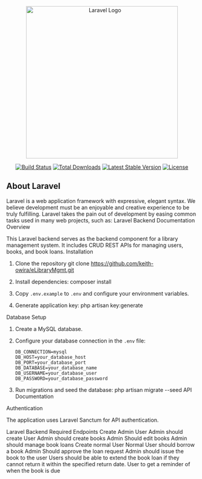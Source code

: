<p align="center"><a href="https://laravel.com" target="_blank"><img src="https://raw.githubusercontent.com/laravel/art/master/logo-lockup/5%20SVG/2%20CMYK/1%20Full%20Color/laravel-logolockup-cmyk-red.svg" width="400" alt="Laravel Logo"></a></p>

<p align="center">
<a href="https://github.com/laravel/framework/actions"><img src="https://github.com/laravel/framework/workflows/tests/badge.svg" alt="Build Status"></a>
<a href="https://packagist.org/packages/laravel/framework"><img src="https://img.shields.io/packagist/dt/laravel/framework" alt="Total Downloads"></a>
<a href="https://packagist.org/packages/laravel/framework"><img src="https://img.shields.io/packagist/v/laravel/framework" alt="Latest Stable Version"></a>
<a href="https://packagist.org/packages/laravel/framework"><img src="https://img.shields.io/packagist/l/laravel/framework" alt="License"></a>
</p>

## About Laravel

Laravel is a web application framework with expressive, elegant syntax. We believe development must be an enjoyable and creative experience to be truly fulfilling. Laravel takes the pain out of development by easing common tasks used in many web projects, such as:
Laravel Backend Documentation
Overview

This Laravel backend serves as the backend component for a library management system. It includes CRUD REST APIs for managing users, books, and book loans.
Installation

1. Clone the repository
  	 git clone https://github.com/keith-owira/eLibraryMgmt.git 

2. Install dependencies:
 	  composer install

3. Copy `.env.example` to `.env` and configure your environment variables.

4. Generate application key:
  	 php artisan key:generate

Database Setup

1. Create a MySQL database.

2. Configure your database connection in the `.env` file:

   ```env
   DB_CONNECTION=mysql
   DB_HOST=your_database_host
   DB_PORT=your_database_port
   DB_DATABASE=your_database_name
   DB_USERNAME=your_database_user
   DB_PASSWORD=your_database_password
   ```

3. Run migrations and seed the database:
   php artisan migrate --seed
API Documentation


Authentication

The application uses Laravel Sanctum for API authentication. 

Laravel Backend
Required Endpoints
Create Admin User
Admin should create User
Admin should create books
Admin Should edit books
Admin should manage book loans
Create normal User
Normal User should borrow a book
Admin Should approve the loan request
Admin should issue the book to the user
Users should be able to extend the book loan if they cannot return it within the specified return date.
User to get a reminder of when the book is due

